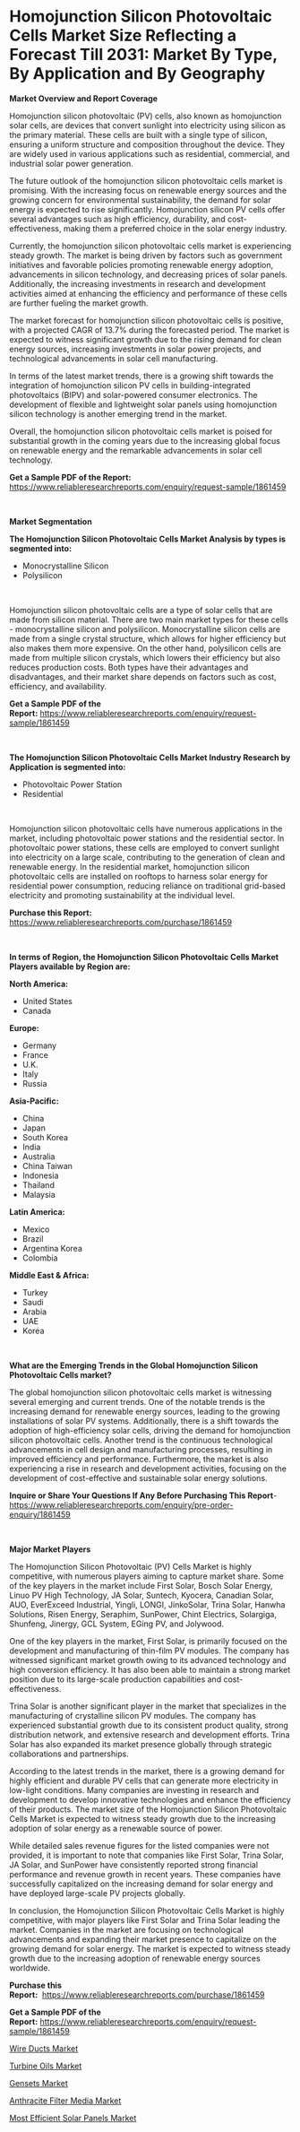 <p><h1>Homojunction Silicon Photovoltaic Cells Market Size Reflecting a Forecast Till 2031: Market By Type, By Application and By Geography</h1></p><p><strong>Market Overview and Report Coverage</strong></p>
<p><p>Homojunction silicon photovoltaic (PV) cells, also known as homojunction solar cells, are devices that convert sunlight into electricity using silicon as the primary material. These cells are built with a single type of silicon, ensuring a uniform structure and composition throughout the device. They are widely used in various applications such as residential, commercial, and industrial solar power generation.</p><p>The future outlook of the homojunction silicon photovoltaic cells market is promising. With the increasing focus on renewable energy sources and the growing concern for environmental sustainability, the demand for solar energy is expected to rise significantly. Homojunction silicon PV cells offer several advantages such as high efficiency, durability, and cost-effectiveness, making them a preferred choice in the solar energy industry.</p><p>Currently, the homojunction silicon photovoltaic cells market is experiencing steady growth. The market is being driven by factors such as government initiatives and favorable policies promoting renewable energy adoption, advancements in silicon technology, and decreasing prices of solar panels. Additionally, the increasing investments in research and development activities aimed at enhancing the efficiency and performance of these cells are further fueling the market growth.</p><p>The market forecast for homojunction silicon photovoltaic cells is positive, with a projected CAGR of 13.7% during the forecasted period. The market is expected to witness significant growth due to the rising demand for clean energy sources, increasing investments in solar power projects, and technological advancements in solar cell manufacturing.</p><p>In terms of the latest market trends, there is a growing shift towards the integration of homojunction silicon PV cells in building-integrated photovoltaics (BIPV) and solar-powered consumer electronics. The development of flexible and lightweight solar panels using homojunction silicon technology is another emerging trend in the market.</p><p>Overall, the homojunction silicon photovoltaic cells market is poised for substantial growth in the coming years due to the increasing global focus on renewable energy and the remarkable advancements in solar cell technology.</p></p>
<p><strong>Get a Sample PDF of the Report:</strong> <a href="https://www.reliableresearchreports.com/enquiry/request-sample/1861459">https://www.reliableresearchreports.com/enquiry/request-sample/1861459</a></p>
<p>&nbsp;</p>
<p><strong>Market Segmentation</strong></p>
<p><strong>The Homojunction Silicon Photovoltaic Cells Market Analysis by types is segmented into:</strong></p>
<p><ul><li>Monocrystalline Silicon</li><li>Polysilicon</li></ul></p>
<p>&nbsp;</p>
<p><p>Homojunction silicon photovoltaic cells are a type of solar cells that are made from silicon material. There are two main market types for these cells - monocrystalline silicon and polysilicon. Monocrystalline silicon cells are made from a single crystal structure, which allows for higher efficiency but also makes them more expensive. On the other hand, polysilicon cells are made from multiple silicon crystals, which lowers their efficiency but also reduces production costs. Both types have their advantages and disadvantages, and their market share depends on factors such as cost, efficiency, and availability.</p></p>
<p><strong>Get a Sample PDF of the Report:</strong>&nbsp;<a href="https://www.reliableresearchreports.com/enquiry/request-sample/1861459">https://www.reliableresearchreports.com/enquiry/request-sample/1861459</a></p>
<p>&nbsp;</p>
<p><strong>The Homojunction Silicon Photovoltaic Cells Market Industry Research by Application is segmented into:</strong></p>
<p><ul><li>Photovoltaic Power Station</li><li>Residential</li></ul></p>
<p>&nbsp;</p>
<p><p>Homojunction silicon photovoltaic cells have numerous applications in the market, including photovoltaic power stations and the residential sector. In photovoltaic power stations, these cells are employed to convert sunlight into electricity on a large scale, contributing to the generation of clean and renewable energy. In the residential market, homojunction silicon photovoltaic cells are installed on rooftops to harness solar energy for residential power consumption, reducing reliance on traditional grid-based electricity and promoting sustainability at the individual level.</p></p>
<p><strong>Purchase this Report:</strong>&nbsp; <a href="https://www.reliableresearchreports.com/purchase/1861459">https://www.reliableresearchreports.com/purchase/1861459</a></p>
<p>&nbsp;</p>
<p><strong>In terms of Region, the Homojunction Silicon Photovoltaic Cells Market Players available by Region are:</strong></p>
<p>
    <p> <strong> North America: </strong>
        <ul>
            <li>United States</li>
            <li>Canada</li>
        </ul>
        </p> 
    <p> <strong> Europe: </strong>
        <ul>
            <li>Germany</li>
            <li>France</li>
            <li>U.K.</li>
            <li>Italy</li>
            <li>Russia</li>
        </ul>
        </p> 
    <p> <strong> Asia-Pacific: </strong>
        <ul>
            <li>China</li>
            <li>Japan</li>
            <li>South Korea</li>
            <li>India</li>
            <li>Australia</li>
            <li>China Taiwan</li>
            <li>Indonesia</li>
            <li>Thailand</li>
            <li>Malaysia</li>
        </ul>
        </p> 
    <p> <strong> Latin America: </strong>
        <ul>
            <li>Mexico</li>
            <li>Brazil</li>
            <li>Argentina Korea</li>
            <li>Colombia</li>
        </ul>
        </p> 
    <p> <strong> Middle East & Africa: </strong>
        <ul>
            <li>Turkey</li>
            <li>Saudi</li>
            <li>Arabia</li>
            <li>UAE</li>
            <li>Korea</li>
        </ul>
    </p>
    </p>
<p>&nbsp;</p>
<p><strong>What are the Emerging Trends in the Global Homojunction Silicon Photovoltaic Cells market?</strong></p>
<p><p>The global homojunction silicon photovoltaic cells market is witnessing several emerging and current trends. One of the notable trends is the increasing demand for renewable energy sources, leading to the growing installations of solar PV systems. Additionally, there is a shift towards the adoption of high-efficiency solar cells, driving the demand for homojunction silicon photovoltaic cells. Another trend is the continuous technological advancements in cell design and manufacturing processes, resulting in improved efficiency and performance. Furthermore, the market is also experiencing a rise in research and development activities, focusing on the development of cost-effective and sustainable solar energy solutions.</p></p>
<p><strong>Inquire or Share Your Questions If Any Before Purchasing This Report</strong>- <a href="https://www.reliableresearchreports.com/enquiry/pre-order-enquiry/1861459">https://www.reliableresearchreports.com/enquiry/pre-order-enquiry/1861459</a></p>
<p>&nbsp;</p>
<p><strong>Major Market Players</strong></p>
<p><p>The Homojunction Silicon Photovoltaic (PV) Cells Market is highly competitive, with numerous players aiming to capture market share. Some of the key players in the market include First Solar, Bosch Solar Energy, Linuo PV High Technology, JA Solar, Suntech, Kyocera, Canadian Solar, AUO, EverExceed Industrial, Yingli, LONGI, JinkoSolar, Trina Solar, Hanwha Solutions, Risen Energy, Seraphim, SunPower, Chint Electrics, Solargiga, Shunfeng, Jinergy, GCL System, EGing PV, and Jolywood.</p><p>One of the key players in the market, First Solar, is primarily focused on the development and manufacturing of thin-film PV modules. The company has witnessed significant market growth owing to its advanced technology and high conversion efficiency. It has also been able to maintain a strong market position due to its large-scale production capabilities and cost-effectiveness.</p><p>Trina Solar is another significant player in the market that specializes in the manufacturing of crystalline silicon PV modules. The company has experienced substantial growth due to its consistent product quality, strong distribution network, and extensive research and development efforts. Trina Solar has also expanded its market presence globally through strategic collaborations and partnerships.</p><p>According to the latest trends in the market, there is a growing demand for highly efficient and durable PV cells that can generate more electricity in low-light conditions. Many companies are investing in research and development to develop innovative technologies and enhance the efficiency of their products. The market size of the Homojunction Silicon Photovoltaic Cells Market is expected to witness steady growth due to the increasing adoption of solar energy as a renewable source of power.</p><p>While detailed sales revenue figures for the listed companies were not provided, it is important to note that companies like First Solar, Trina Solar, JA Solar, and SunPower have consistently reported strong financial performance and revenue growth in recent years. These companies have successfully capitalized on the increasing demand for solar energy and have deployed large-scale PV projects globally.</p><p>In conclusion, the Homojunction Silicon Photovoltaic Cells Market is highly competitive, with major players like First Solar and Trina Solar leading the market. Companies in the market are focusing on technological advancements and expanding their market presence to capitalize on the growing demand for solar energy. The market is expected to witness steady growth due to the increasing adoption of renewable energy sources worldwide.</p></p>
<p><strong>Purchase this Report:</strong>&nbsp;&nbsp;<a href="https://www.reliableresearchreports.com/purchase/1861459">https://www.reliableresearchreports.com/purchase/1861459</a></p>
<p></p>
<p><strong>Get a Sample PDF of the Report:</strong>&nbsp;<a href="https://www.reliableresearchreports.com/enquiry/request-sample/1861459">https://www.reliableresearchreports.com/enquiry/request-sample/1861459</a></p>
<p><p><a href="https://github.com/ChiragRP21/Market-Research-Report-List-2/blob/main/wire-ducts-market.md">Wire Ducts Market</a></p><p><a href="https://github.com/Chiragrp23/Market-Research-Report-List-2/blob/main/turbine-oils-market.md">Turbine Oils Market</a></p><p><a href="https://github.com/Chiragrp24/Market-Research-Report-List-2/blob/main/gensets-market.md">Gensets Market</a></p><p><a href="https://github.com/YashRP12/Market-Research-Report-List-2/blob/main/anthracite-filter-media-market.md">Anthracite Filter Media Market</a></p><p><a href="https://github.com/Chiragrp22/Market-Research-Report-List-2/blob/main/most-efficient-solar-panels-market.md">Most Efficient Solar Panels Market</a></p></p>